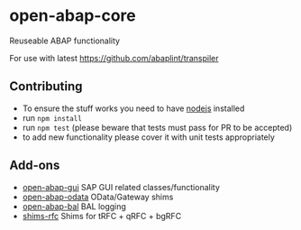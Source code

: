 # open-abap-core

Reuseable ABAP functionality

For use with latest https://github.com/abaplint/transpiler

## Contributing

- To ensure the stuff works you need to have [nodejs](https://nodejs.org) installed
- run `npm install`
- run `npm test` (please beware that tests must pass for PR to be accepted)
- to add new functionality please cover it with unit tests appropriately

## Add-ons

* [open-abap-gui](https://github.com/open-abap/open-abap-gui) SAP GUI related classes/functionality
* [open-abap-odata](https://github.com/open-abap/open-abap-odata) OData/Gateway shims
* [open-abap-bal](https://github.com/open-abap/open-abap-bal) BAL logging
* [shims-rfc](https://github.com/open-abap/shims-rfc) Shims for tRFC + qRFC + bgRFC